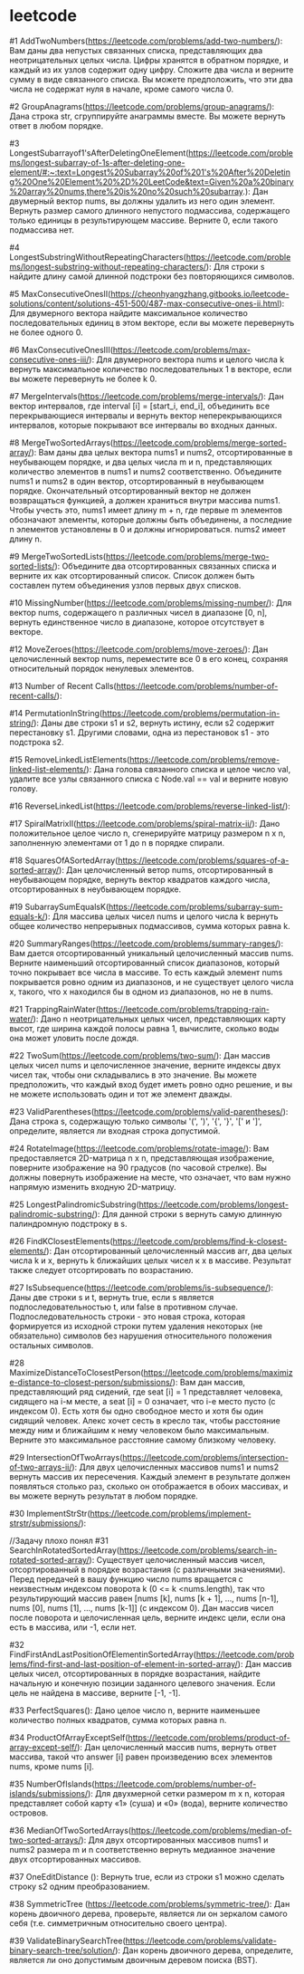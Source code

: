 # leetcode


#1 AddTwoNumbers(https://leetcode.com/problems/add-two-numbers/): 
Вам даны два непустых связанных списка, представляющих два неотрицательных целых числа. 
Цифры хранятся в обратном порядке, и каждый из их узлов содержит одну цифру. Сложите два числа и верните сумму в виде связанного списка. 
Вы можете предположить, что эти два числа не содержат нуля в начале, кроме самого числа 0.


#2 GroupAnagrams(https://leetcode.com/problems/group-anagrams/): 
Дана строка str, сгруппируйте анаграммы вместе. Вы можете вернуть ответ в любом порядке.


#3 LongestSubarrayof1'sAfterDeletingOneElement(https://leetcode.com/problems/longest-subarray-of-1s-after-deleting-one-element/#:~:text=Longest%20Subarray%20of%201's%20After%20Deleting%20One%20Element%20%2D%20LeetCode&text=Given%20a%20binary%20array%20nums,there%20is%20no%20such%20subarray.):
Дан двумерный вектор nums, вы должны удалить из него один элемент.
Вернуть размер самого длинного непустого подмассива, содержащего только единицы в результирующем массиве. Верните 0, если такого подмассива нет.


#4 LongestSubstringWithoutRepeatingCharacters(https://leetcode.com/problems/longest-substring-without-repeating-characters/):
Для строки s найдите длину самой длинной подстроки без повторяющихся символов.


#5 MaxConsecutiveOnesII(https://cheonhyangzhang.gitbooks.io/leetcode-solutions/content/solutions-451-500/487-max-consecutive-ones-ii.html):
Для двумерного вектора найдите максимальное количество последовательных единиц в этом векторе, если вы можете перевернуть не более одного 0.


#6 MaxConsecutiveOnesIII(https://leetcode.com/problems/max-consecutive-ones-iii/):
Для двумерного вектора nums и целого числа k вернуть максимальное количество последовательных 1 в векторе, если вы можете перевернуть не более k 0.


#7 MergeIntervals(https://leetcode.com/problems/merge-intervals/):
Дан вектор интервалов, где interval [i] = [start_i, end_i], 
объединить все перекрывающиеся интервалы и вернуть вектор неперекрывающихся интервалов, которые покрывают все интервалы во входных данных.


#8 MergeTwoSortedArrays(https://leetcode.com/problems/merge-sorted-array/):
Вам даны два целых вектора nums1 и nums2, отсортированные в неубывающем порядке, и два целых числа m и n, 
представляющих количество элементов в nums1 и nums2 соответственно.
Объедините nums1 и nums2 в один вектор, отсортированный в неубывающем порядке.
Окончательный отсортированный вектор не должен возвращаться функцией, а должен храниться внутри массива nums1. 
Чтобы учесть это, nums1 имеет длину m + n, 
где первые m элементов обозначают элементы, которые должны быть объединены, а последние n элементов установлены в 0 и должны игнорироваться. nums2 имеет длину n.


#9 MergeTwoSortedLists(https://leetcode.com/problems/merge-two-sorted-lists/):
Объедините два отсортированных связанных списка и верните их как отсортированный список. 
Список должен быть составлен путем объединения узлов первых двух списков.


#10 MissingNumber(https://leetcode.com/problems/missing-number/):
Для вектор nums, содержащего n различных чисел в диапазоне [0, n], вернуть единственное число в диапазоне, которое отсутствует в векторе.


#12 MoveZeroes(https://leetcode.com/problems/move-zeroes/):
Дан целочисленный вектор nums, переместите все 0 в его конец, сохраняя относительный порядок ненулевых элементов.


#13 Number of Recent Calls(https://leetcode.com/problems/number-of-recent-calls/):


#14 PermutationInString(https://leetcode.com/problems/permutation-in-string/):
Даны две строки s1 и s2, вернуть истину, если s2 содержит перестановку s1. Другими словами, одна из перестановок s1 - это подстрока s2.


#15 RemoveLinkedListElements(https://leetcode.com/problems/remove-linked-list-elements/):
Дана голова связанного списка и целое число val, удалите все узлы связанного списка с Node.val == val и верните новую голову.

#16 ReverseLinkedList(https://leetcode.com/problems/reverse-linked-list/):


#17 SpiralMatrixII(https://leetcode.com/problems/spiral-matrix-ii/):
Дано положительное целое число n, сгенерируйте матрицу размером n x n, заполненную элементами от 1 до n в порядке спирали.


#18 SquaresOfASortedArray(https://leetcode.com/problems/squares-of-a-sorted-array/):
Дан целочисленный ветор nums, отсортированный в неубывающем порядке, вернуть вектор квадратов каждого числа, отсортированных в неубывающем порядке.


#19 SubarraySumEqualsK(https://leetcode.com/problems/subarray-sum-equals-k/):
Для массива целых чисел nums и целого числа k вернуть общее количество непрерывных подмассивов, сумма которых равна k.


#20 SummaryRanges(https://leetcode.com/problems/summary-ranges/):
Вам дается отсортированный уникальный целочисленный массив nums. 
Верните наименьший отсортированный список диапазонов, который точно покрывает все числа в массиве. 
То есть каждый элемент nums покрывается ровно одним из диапазонов, и не существует целого числа x, такого, что x находился бы в одном из диапазонов, но не в nums.


#21 TrappingRainWater(https://leetcode.com/problems/trapping-rain-water/):
Дано n неотрицательных целых чисел, представляющих карту высот, где ширина каждой полосы равна 1, вычислите, сколько воды она может уловить после дождя.


#22 TwoSum(https://leetcode.com/problems/two-sum/):
Дан массив целых чисел nums и целочисленное значение, верните индексы двух чисел так, чтобы они складывались в это значение.
Вы можете предположить, что каждый вход будет иметь ровно одно решение, и вы не можете использовать один и тот же элемент дважды.


#23 ValidParentheses(https://leetcode.com/problems/valid-parentheses/):
Дана строка s, содержащую только символы '(', ')', '{', '}', '[' и ']', определите, является ли входная строка допустимой.


#24 RotateImage(https://leetcode.com/problems/rotate-image/):
Вам предоставляется 2D-матрица n x n, представляющая изображение, поверните изображение на 90 градусов (по часовой стрелке). 
Вы должны повернуть изображение на месте, что означает, что вам нужно напрямую изменить входную 2D-матрицу.


#25 LongestPalindromicSubstring(https://leetcode.com/problems/longest-palindromic-substring/):
Для данной строки s вернуть самую длинную палиндромную подстроку в s.


#26 FindKClosestElements(https://leetcode.com/problems/find-k-closest-elements/):
Дан отсортированный целочисленный массив arr, два целых числа k и x, вернуть k ближайших целых чисел к x в массиве.
Результат также следует отсортировать по возрастанию.


#27 IsSubsequence(https://leetcode.com/problems/is-subsequence/):
Даны две строки s и t, вернуть true, если s является подпоследовательностью t, или false в противном случае. 
Подпоследовательность строки - это новая строка, которая формируется из исходной строки путем удаления 
некоторых (не обязательно) символов без нарушения относительного положения остальных символов.


#28 MaximizeDistanceToClosestPerson(https://leetcode.com/problems/maximize-distance-to-closest-person/submissions/):
Вам дан массив, представляющий ряд сидений, где seat [i] = 1 представляет человека, сидящего на i-м месте, а seat [i] = 0 означает, что i-е место пусто (с индексом 0). 
Есть хотя бы одно свободное место и хотя бы один сидящий человек. 
Алекс хочет сесть в кресло так, чтобы расстояние между ним и ближайшим к нему человеком было максимальным. 
Верните это максимальное расстояние самому близкому человеку.


#29 IntersectionOfTwoArrays(https://leetcode.com/problems/intersection-of-two-arrays-ii/):
Для двух целочисленных массивов nums1 и nums2 вернуть массив их пересечения. Каждый элемент в результате должен появляться столько раз, 
сколько он отображается в обоих массивах, и вы можете вернуть результат в любом порядке.


#30 ImplementStrStr(https://leetcode.com/problems/implement-strstr/submissions/):


//Задачу плохо понял
#31 SearchInRotatedSortedArray(https://leetcode.com/problems/search-in-rotated-sorted-array/):
Существует целочисленный массив чисел, отсортированный в порядке возрастания (с различными значениями). 
Перед передачей в вашу функцию число nums вращается с неизвестным индексом поворота k (0 <= k <nums.length), 
так что результирующий массив равен [nums [k], nums [k + 1], ..., nums [n-1], nums [0], nums [1], ..., nums [k-1]] (с индексом 0). 
Дан массив чисел после поворота и целочисленная цель, верните индекс цели, если она есть в массива, или -1, если нет.


#32 FindFirstAndLastPositionOfElementinSortedArray(https://leetcode.com/problems/find-first-and-last-position-of-element-in-sorted-array/):
Дан массив целых чисел, отсортированных в порядке возрастания, найдите начальную и конечную позиции заданного целевого значения.
Если цель не найдена в массиве, верните [-1, -1].


#33 PerfectSquares():
Дано целое число n, верните наименьшее количество полных квадратов, сумма которых равна n.


#34 ProductOfArrayExceptSelf(https://leetcode.com/problems/product-of-array-except-self/):
Дан целочисленный массив nums, вернуть ответ массива, такой что answer [i] равен произведению всех элементов nums, кроме nums [i].


#35 NumberOfIslands(https://leetcode.com/problems/number-of-islands/submissions/):
Для двухмерной сетки размером m x n, которая представляет собой карту «1» (суша) и «0» (вода), верните количество островов.


#36 MedianOfTwoSortedArrays(https://leetcode.com/problems/median-of-two-sorted-arrays/):
Для двух отсортированных массивов nums1 и nums2 размера m и n соответственно вернуть медианное значение двух отсортированных массивов.


#37 OneEditDistance ():
Вернуть true, если из строки s1 можно сделать строку s2 одним преобразованием.


#38 SymmetricTree (https://leetcode.com/problems/symmetric-tree/):
Дан корень двоичного дерева, проверьте, является ли он зеркалом самого себя (т.е. симметричным относительно своего центра).


#39 ValidateBinarySearchTree(https://leetcode.com/problems/validate-binary-search-tree/solution/):
Дан корень двоичного дерева, определите, является ли оно допустимым двоичным деревом поиска (BST).
